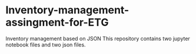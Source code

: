 # Inventory-management-assingment-for-ETG
Inventory management based on JSON
This repository contains two jupyter notebook files and two json files.
